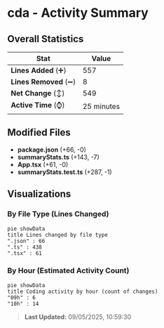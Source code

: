 # cda - Activity Summary 

## Overall Statistics

| Stat                   | Value                                                             |
| ---------------------- | ----------------------------------------------------------------- |
| **Lines Added** (➕)   | 557                                          |
| **Lines Removed** (➖) | 8                                        |
| **Net Change** (↕)    | 549                |
| **Active Time** (⌚)   | 25 minutes |


## Modified Files
- **package.json** (+66, -0)
- **summaryStats.ts** (+143, -7)
- **App.tsx** (+61, -0)
- **summaryStats.test.ts** (+287, -1)

## Visualizations

### By File Type (Lines Changed)

```mermaid
pie showData
title Lines changed by file type
".json" : 66
".ts" : 438
".tsx" : 61
```

### By Hour (Estimated Activity Count)

```mermaid
pie showData
title Coding activity by hour (count of changes)
"09h" : 6
"10h" : 14
```


> **Last Updated:** 09/05/2025, 10:59:30